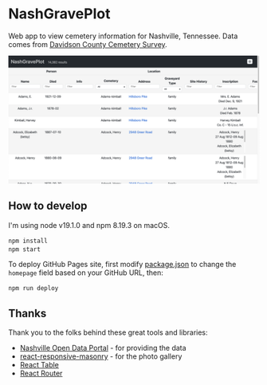 # NashGravePlot

Web app to view cemetery information for Nashville, Tennessee. Data
comes from [Davidson County Cemetery Survey](https://data.nashville.gov/datasets/Nashville::davidson-county-cemetery-survey-/about).

![Screenshot of the first page of NashGravePlot results shown in the browser. Shows a table of data about grave sites in Nashville, Tennessee, including names, dates of death, cemetery names, addresses, the type of graveyard, and tombstone inscriptions.](./screenshot.png)

## How to develop

I'm using node v19.1.0 and npm 8.19.3 on macOS.

```bash
npm install
npm start
```

To deploy GitHub Pages site, first modify [package.json](./package.json) to
change the `homepage` field based on your GitHub URL, then:

```bash
npm run deploy
```

## Thanks

Thank you to the folks behind these great tools and libraries:

- [Nashville Open Data Portal](https://data.nashville.gov/) - for providing the data
- [react-responsive-masonry](https://github.com/cedricdelpoux/react-responsive-masonry) - for the photo gallery
- [React Table](https://tanstack.com/table/v8)
- [React Router](https://reactrouter.com/en/main)
